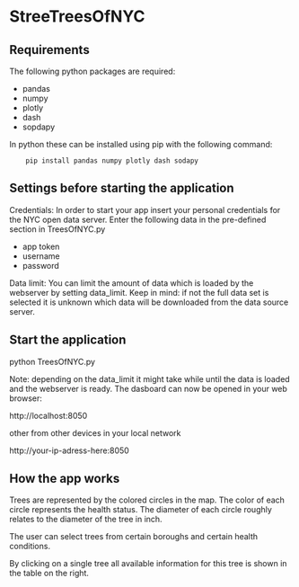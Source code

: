 # StreeTreesOfNYC

Requirements
------------

The following python packages are required:
 - pandas
 - numpy
 - plotly
 - dash
 - sopdapy
 
In python these can be installed using pip with the following command:
 
        pip install pandas numpy plotly dash sodapy
 

Settings before starting the application
----------------------------------------

Credentials:
In order to start your app insert your personal credentials for the NYC open
data server. Enter the following data in the pre-defined section in TreesOfNYC.py
 - app token
 - username
 - password


Data limit:
You can limit the amount of data which is loaded by the webserver by setting
data_limit. Keep in mind: if not the full data set is selected it is unknown
which data will be downloaded from the data source server.
         


Start the application 
---------------------

python TreesOfNYC.py

Note: depending on the data_limit it might take while until the data is loaded 
and the webserver is ready. The dasboard can now be opened in your web browser:

http://localhost:8050

other from other devices in your local network

http://your-ip-adress-here:8050


How the app works
-----------------

Trees are represented by the colored circles in the map. The color of each
circle represents the health status. The diameter of each circle roughly 
relates to the diameter of the tree in inch. 

The user can select trees from certain boroughs and certain health conditions.

By clicking on a single tree all available information for this tree is shown
in the table on the right.

